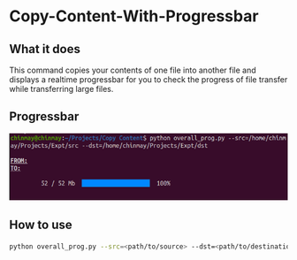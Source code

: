 # Copy-Content-With-Progressbar
## What it does
This command copies your contents of one file into another file and displays a realtime progressbar for you to check the progress of file transfer while transferring large files.

## Progressbar
<p float="left">
    <img src="imgs/copy.png" width="640"/>
</p>

## How to use
```sh
python overall_prog.py --src=<path/to/source> --dst=<path/to/destination>
```
